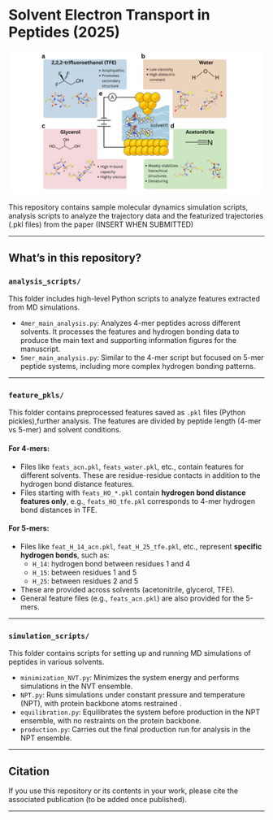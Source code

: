 # Solvent Electron Transport in Peptides (2025)

![Representative Figure](figures/fig1.png)

This repository contains sample molecular dynamics simulation scripts, analysis scripts to analyze the trajectory data and the featurized trajectories (.pkl files) from the paper (INSERT WHEN SUBMITTED)

---

## What’s in this repository?

### `analysis_scripts/`

This folder includes high-level Python scripts to analyze features extracted from MD simulations.

- `4mer_main_analysis.py`: Analyzes 4-mer peptides across different solvents. It processes the features and hydrogen bonding data to produce the main text and supporting information figures for the manuscript.
- `5mer_main_analysis.py`: Similar to the 4-mer script but focused on 5-mer peptide systems, including more complex hydrogen bonding patterns.

---

### `feature_pkls/`

This folder contains preprocessed features saved as `.pkl` files (Python pickles),further analysis. The features are divided by peptide length (4-mer vs 5-mer) and solvent conditions.

#### For 4-mers:
- Files like `feats_acn.pkl`, `feats_water.pkl`, etc., contain features for different solvents. These are residue-residue contacts in addition to the hydrogen bond distance features.
- Files starting with `feats_HO_*.pkl` contain **hydrogen bond distance features only**, e.g., `feats_HO_tfe.pkl` corresponds to 4-mer hydrogen bond distances in TFE.

#### For 5-mers:
- Files like `feat_H_14_acn.pkl`, `feat_H_25_tfe.pkl`, etc., represent **specific hydrogen bonds**, such as:
  - `H_14`: hydrogen bond between residues 1 and 4
  - `H_15`: between residues 1 and 5
  - `H_25`: between residues 2 and 5
- These are provided across solvents (acetonitrile, glycerol, TFE).
- General feature files (e.g., `feats_acn.pkl`) are also provided for the 5-mers.

---

### `simulation_scripts/`

This folder contains scripts for setting up and running MD simulations of peptides in various solvents.

- `minimization_NVT.py`: Minimizes the system energy and performs simulations in the NVT ensemble.
- `NPT.py`: Runs simulations under constant pressure and temperature (NPT), with protein backbone atoms restrained .
- `equilibration.py`: Equilibrates the system before production in the NPT ensemble, with no restraints on the protein backbone.
- `production.py`: Carries out the final production run for analysis in the NPT ensemble.

---



## Citation

If you use this repository or its contents in your work, please cite the associated publication (to be added once published).

---

